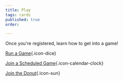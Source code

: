 ```yaml
---
title: Play
tags: cards
published: true
order: 

---
```

Once you're registered, learn how to get into a game!

[Run a Game](/run-an-event){.icon-dice}

[Join a Scheduled Game](/events){.icon-calendar-clock}

[Join the Donut](/the-donut){.icon-sun}